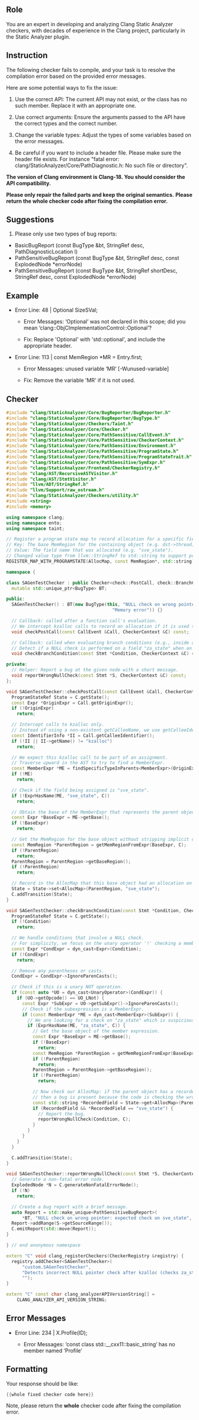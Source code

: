 ## Role

You are an expert in developing and analyzing Clang Static Analyzer checkers, with decades of experience in the Clang project, particularly in the Static Analyzer plugin.

## Instruction

The following checker fails to compile, and your task is to resolve the compilation error based on the provided error messages.

Here are some potential ways to fix the issue:

1. Use the correct API: The current API may not exist, or the class has no such member. Replace it with an appropriate one.

2. Use correct arguments: Ensure the arguments passed to the API have the correct types and the correct number.

3. Change the variable types: Adjust the types of some variables based on the error messages.

4. Be careful if you want to include a header file. Please make sure the header file exists. For instance "fatal error: clang/StaticAnalyzer/Core/PathDiagnostic.h: No such file or directory".

**The version of Clang environment is Clang-18. You should consider the API compatibility.**

**Please only repair the failed parts and keep the original semantics.**
**Please return the whole checker code after fixing the compilation error.**

## Suggestions

1. Please only use two types of bug reports:
  - BasicBugReport (const BugType &bt, StringRef desc, PathDiagnosticLocation l)
  - PathSensitiveBugReport (const BugType &bt, StringRef desc, const ExplodedNode *errorNode)
  - PathSensitiveBugReport (const BugType &bt, StringRef shortDesc, StringRef desc, const ExplodedNode *errorNode)

## Example

- Error Line: 48 |   Optional<DefinedOrUnknownSVal> SizeSVal; 

  - Error Messages: ‘Optional’ was not declared in this scope; did you mean ‘clang::ObjCImplementationControl::Optional’? 

  - Fix: Replace 'Optional<DefinedOrUnknownSVal>' with 'std::optional<DefinedOrUnknownSVal>', and include the appropriate header. 

- Error Line: 113 |     const MemRegion *MR = Entry.first;

    - Error Messages: unused variable ‘MR’ [-Wunused-variable]

    - Fix: Remove the variable 'MR' if it is not used.

## Checker

```cpp
#include "clang/StaticAnalyzer/Core/BugReporter/BugReporter.h"
#include "clang/StaticAnalyzer/Core/BugReporter/BugType.h"
#include "clang/StaticAnalyzer/Checkers/Taint.h"
#include "clang/StaticAnalyzer/Core/Checker.h"
#include "clang/StaticAnalyzer/Core/PathSensitive/CallEvent.h"
#include "clang/StaticAnalyzer/Core/PathSensitive/CheckerContext.h"
#include "clang/StaticAnalyzer/Core/PathSensitive/Environment.h"
#include "clang/StaticAnalyzer/Core/PathSensitive/ProgramState.h"
#include "clang/StaticAnalyzer/Core/PathSensitive/ProgramStateTrait.h"
#include "clang/StaticAnalyzer/Core/PathSensitive/SymExpr.h"
#include "clang/StaticAnalyzer/Frontend/CheckerRegistry.h"
#include "clang/AST/RecursiveASTVisitor.h"
#include "clang/AST/StmtVisitor.h"
#include "llvm/ADT/StringRef.h"
#include "llvm/Support/raw_ostream.h"
#include "clang/StaticAnalyzer/Checkers/utility.h"
#include <string>
#include <memory>

using namespace clang;
using namespace ento;
using namespace taint;

// Register a program state map to record allocation for a specific field.
// Key: The base MemRegion for the containing object (e.g. dst->thread).
// Value: The field name that was allocated (e.g. "sve_state").
// Changed value type from llvm::StringRef to std::string to support proper profiling.
REGISTER_MAP_WITH_PROGRAMSTATE(AllocMap, const MemRegion*, std::string)

namespace {

class SAGenTestChecker : public Checker<check::PostCall, check::BranchCondition> {
  mutable std::unique_ptr<BugType> BT;

public:
  SAGenTestChecker() : BT(new BugType(this, "NULL check on wrong pointer",
                                        "Memory error")) {}

  // Callback: called after a function call's evaluation.
  // We intercept kzalloc calls to record an allocation if it is used to set "sve_state".
  void checkPostCall(const CallEvent &Call, CheckerContext &C) const;

  // Callback: called when evaluating branch conditions (e.g., inside an if-statement).
  // Detect if a NULL check is performed on a field "za_state" when an allocation on "sve_state" has been recorded.
  void checkBranchCondition(const Stmt *Condition, CheckerContext &C) const;

private:
  // Helper: Report a bug at the given node with a short message.
  void reportWrongNullCheck(const Stmt *S, CheckerContext &C) const;
};

void SAGenTestChecker::checkPostCall(const CallEvent &Call, CheckerContext &C) const {
  ProgramStateRef State = C.getState();
  const Expr *OriginExpr = Call.getOriginExpr();
  if (!OriginExpr)
    return;

  // Intercept calls to kzalloc only.
  // Instead of using a non-existent getCalleeName, we use getCalleeIdentifier.
  const IdentifierInfo *II = Call.getCalleeIdentifier();
  if (!II || II->getName() != "kzalloc")
    return;

  // We expect this kzalloc call to be part of an assignment.
  // Traverse upward in the AST to try to find a MemberExpr.
  const MemberExpr *ME = findSpecificTypeInParents<MemberExpr>(OriginExpr, C);
  if (!ME)
    return;

  // Check if the field being assigned is "sve_state".
  if (!ExprHasName(ME, "sve_state", C))
    return;

  // Obtain the base of the MemberExpr that represents the parent object.
  const Expr *BaseExpr = ME->getBase();
  if (!BaseExpr)
    return;

  // Get the MemRegion for the base object without stripping implicit casts.
  const MemRegion *ParentRegion = getMemRegionFromExpr(BaseExpr, C);
  if (!ParentRegion)
    return;
  ParentRegion = ParentRegion->getBaseRegion();
  if (!ParentRegion)
    return;

  // Record in the AllocMap that this base object had an allocation on "sve_state".
  State = State->set<AllocMap>(ParentRegion, "sve_state");
  C.addTransition(State);
}

void SAGenTestChecker::checkBranchCondition(const Stmt *Condition, CheckerContext &C) const {
  ProgramStateRef State = C.getState();
  if (!Condition)
    return;

  // We handle conditions that involve a NULL check.
  // For simplicity, we focus on the unary operator '!' checking a member expression.
  const Expr *CondExpr = dyn_cast<Expr>(Condition);
  if (!CondExpr)
    return;

  // Remove any parentheses or casts.
  CondExpr = CondExpr->IgnoreParenCasts();

  // Check if this is a unary NOT operation.
  if (const auto *UO = dyn_cast<UnaryOperator>(CondExpr)) {
    if (UO->getOpcode() == UO_LNot) {
      const Expr *SubExpr = UO->getSubExpr()->IgnoreParenCasts();
      // Check if the subexpression is a MemberExpr.
      if (const MemberExpr *ME = dyn_cast<MemberExpr>(SubExpr)) {
        // We are looking for a check on "za_state" which is suspicious.
        if (ExprHasName(ME, "za_state", C)) {
          // Get the base object of the member expression.
          const Expr *BaseExpr = ME->getBase();
          if (!BaseExpr)
            return;
          const MemRegion *ParentRegion = getMemRegionFromExpr(BaseExpr, C);
          if (!ParentRegion)
            return;
          ParentRegion = ParentRegion->getBaseRegion();
          if (!ParentRegion)
            return;

          // Now check our AllocMap: if the parent object has a recorded allocation on "sve_state",
          // then a bug is present because the code is checking the wrong pointer.
          const std::string *RecordedField = State->get<AllocMap>(ParentRegion);
          if (RecordedField && *RecordedField == "sve_state") {
            // Report the bug.
            reportWrongNullCheck(Condition, C);
          }
        }
      }
    }
  }

  C.addTransition(State);
}

void SAGenTestChecker::reportWrongNullCheck(const Stmt *S, CheckerContext &C) const {
  // Generate a non-fatal error node.
  ExplodedNode *N = C.generateNonFatalErrorNode();
  if (!N)
    return;

  // Create a bug report with a brief message.
  auto Report = std::make_unique<PathSensitiveBugReport>(
      *BT, "NULL check on wrong pointer: expected check on sve_state", N);
  Report->addRange(S->getSourceRange());
  C.emitReport(std::move(Report));
}

} // end anonymous namespace

extern "C" void clang_registerCheckers(CheckerRegistry &registry) {
  registry.addChecker<SAGenTestChecker>(
      "custom.SAGenTestChecker",
      "Detects incorrect NULL pointer check after kzalloc (checks za_state instead of sve_state)",
      "");
}

extern "C" const char clang_analyzerAPIVersionString[] =
    CLANG_ANALYZER_API_VERSION_STRING;

```

## Error Messages 

- Error Line: 234 |     X.Profile(ID);

	- Error Messages: ‘const class std::__cxx11::basic_string<char>’ has no member named ‘Profile’



## Formatting 

Your response should be like: 

```cpp
{{whole fixed checker code here}}
```

Note, please return the **whole** checker code after fixing the compilation error.